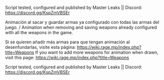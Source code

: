 Script tested, configured and published by Master Leaks
|| Discord: https://discord.gg/KspZmVBSEr

Animación al sacar y guardar armas ya configurado con todas las armas del juego. / Animation when removing and saving weapons already configured with all the weapons in the game.

Si se quieren añadir más armas para que tengan animación al desenfundarlas, visite esta página: https://wiki.rage.mp/index.php?title=Weapons
If you want to add more weapons for animation when drawn, visit this page: https://wiki.rage.mp/index.php?title=Weapons

Script tested, configured and published by Master Leaks
|| Discord: https://discord.gg/KspZmVBSEr
